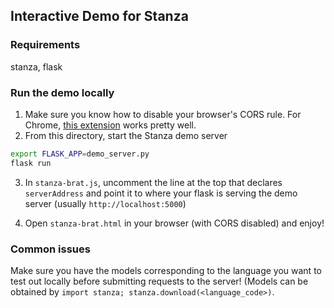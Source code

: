 ## Interactive Demo for Stanza

### Requirements

stanza, flask

### Run the demo locally

1. Make sure you know how to disable your browser's CORS rule. For Chrome, [this extension](https://mybrowseraddon.com/access-control-allow-origin.html) works pretty well.
2. From this directory, start the Stanza demo server

```bash
export FLASK_APP=demo_server.py
flask run
```

3. In `stanza-brat.js`, uncomment the line at the top that declares `serverAddress` and point it to where your flask is serving the demo server (usually `http://localhost:5000`)

4. Open `stanza-brat.html` in your browser (with CORS disabled) and enjoy!

### Common issues

Make sure you have the models corresponding to the language you want to test out locally before submitting requests to the server! (Models can be obtained by `import stanza; stanza.download(<language_code>)`.
